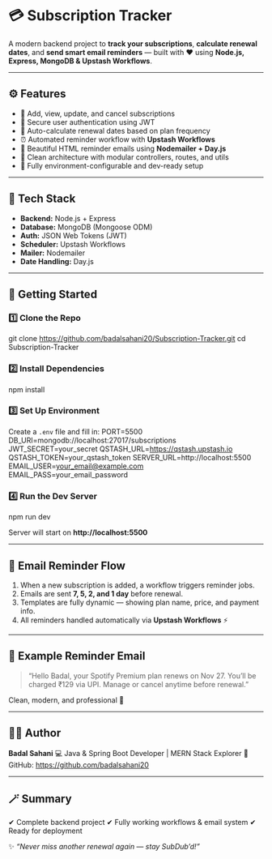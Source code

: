 # 💳 Subscription Tracker

A modern backend project to **track your subscriptions**, **calculate renewal dates**, and **send smart email reminders** — built with ❤️ using **Node.js, Express, MongoDB & Upstash Workflows**.

---

## ⚙️ Features
- 🧾 Add, view, update, and cancel subscriptions
- 🔐 Secure user authentication using JWT
- 📅 Auto-calculate renewal dates based on plan frequency
- ⏰ Automated reminder workflow with **Upstash Workflows**
- 📧 Beautiful HTML reminder emails using **Nodemailer + Day.js**
- 🧠 Clean architecture with modular controllers, routes, and utils
- 🧰 Fully environment-configurable and dev-ready setup

---

## 🧠 Tech Stack
- **Backend:** Node.js + Express
- **Database:** MongoDB (Mongoose ODM)
- **Auth:** JSON Web Tokens (JWT)
- **Scheduler:** Upstash Workflows
- **Mailer:** Nodemailer
- **Date Handling:** Day.js

---

## 🚀 Getting Started

### 1️⃣ Clone the Repo
git clone https://github.com/badalsahani20/Subscription-Tracker.git
cd Subscription-Tracker

### 2️⃣ Install Dependencies
npm install

### 3️⃣ Set Up Environment
Create a `.env` file and fill in:
PORT=5500
DB_URI=mongodb://localhost:27017/subscriptions
JWT_SECRET=your_secret
QSTASH_URL=https://qstash.upstash.io
QSTASH_TOKEN=your_qstash_token
SERVER_URL=http://localhost:5500
EMAIL_USER=your_email@example.com
EMAIL_PASS=your_email_password

### 4️⃣ Run the Dev Server
npm run dev

Server will start on **http://localhost:5500**

---

## 💌 Email Reminder Flow
1. When a new subscription is added, a workflow triggers reminder jobs.
2. Emails are sent **7, 5, 2, and 1 day** before renewal.
3. Templates are fully dynamic — showing plan name, price, and payment info.
4. All reminders handled automatically via **Upstash Workflows** ⚡

---

## 🧾 Example Reminder Email
> “Hello Badal, your Spotify Premium plan renews on Nov 27.
> You’ll be charged ₹129 via UPI.
> Manage or cancel anytime before renewal.”

Clean, modern, and professional 💙

---

## 🧑‍💻 Author
**Badal Sahani**
💻 Java & Spring Boot Developer | MERN Stack Explorer
🔗 GitHub: https://github.com/badalsahani20

---

## 🪄 Summary
✔ Complete backend project
✔ Fully working workflows & email system
✔ Ready for deployment

✨ *“Never miss another renewal again — stay SubDub’d!”*

